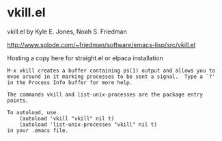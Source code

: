 # vkill.el

vkill.el by Kyle E. Jones, Noah S. Friedman

http://www.splode.com/~friedman/software/emacs-lisp/src/vkill.el

Hosting a copy here for straight.el or elpaca installation


    M-x vkill creates a buffer containing ps(1) output and allows you to
    mvoe around in it marking processes to be sent a signal.  Type a `?'
    in the Process Info buffer for more help.
    
    The commands vkill and list-unix-processes are the package entry points.
    
    To autoload, use
        (autoload 'vkill "vkill" nil t)
        (autoload 'list-unix-processes "vkill" nil t)
    in your .emacs file.
